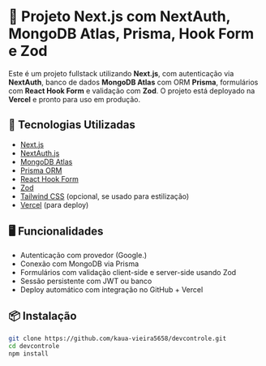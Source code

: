 # 🚀 Projeto Next.js com NextAuth, MongoDB Atlas, Prisma, Hook Form e Zod

Este é um projeto fullstack utilizando **Next.js**, com autenticação via **NextAuth**, banco de dados **MongoDB Atlas** com ORM **Prisma**, formulários com **React Hook Form** e validação com **Zod**. O projeto está deployado na **Vercel** e pronto para uso em produção.

## 🧱 Tecnologias Utilizadas

- [Next.js](https://nextjs.org/)
- [NextAuth.js](https://next-auth.js.org/)
- [MongoDB Atlas](https://www.mongodb.com/)
- [Prisma ORM](https://www.prisma.io/)
- [React Hook Form](https://react-hook-form.com/)
- [Zod](https://zod.dev/)
- [Tailwind CSS](https://tailwindcss.com/) (opcional, se usado para estilização)
- [Vercel](https://vercel.com/) (para deploy)

## 🖥️ Funcionalidades

- Autenticação com provedor (Google.)
- Conexão com MongoDB via Prisma
- Formulários com validação client-side e server-side usando Zod
- Sessão persistente com JWT ou banco
- Deploy automático com integração no GitHub + Vercel

## 📦 Instalação

```bash
git clone https://github.com/kaua-vieira5658/devcontrole.git
cd devcontrole
npm install
